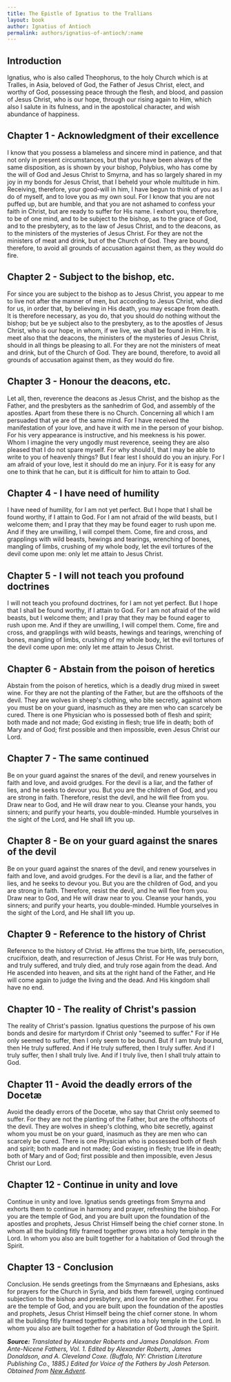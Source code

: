 ```yaml
---
title: The Epistle of Ignatius to the Trallians
layout: book
author: Ignatius of Antioch
permalink: authors/ignatius-of-antioch/:name
---
```


## Introduction

Ignatius, who is also called Theophorus, to the holy Church which is at Tralles,
in Asia, beloved of God, the Father of Jesus Christ, elect, and worthy of God,
possessing peace through the flesh, and blood, and passion of Jesus Christ, who
is our hope, through our rising again to Him, which also I salute in its
fulness, and in the apostolical character, and wish abundance of happiness.

## Chapter 1 - Acknowledgment of their excellence

I know that you possess a blameless and sincere mind in patience, and that not
only in present circumstances, but that you have been always of the same
disposition, as is shown by your bishop, Polybius, who has come by the will of
God and Jesus Christ to Smyrna, and has so largely shared in my joy in my bonds
for Jesus Christ, that I beheld your whole multitude in him. Receiving,
therefore, your good-will in him, I have begun to think of you as I do of
myself, and to love you as my own soul. For I know that you are not puffed up,
but are humble, and that you are not ashamed to confess your faith in Christ,
but are ready to suffer for His name. I exhort you, therefore, to be of one
mind, and to be subject to the bishop, as to the grace of God, and to the
presbytery, as to the law of Jesus Christ, and to the deacons, as to the
ministers of the mysteries of Jesus Christ. For they are not the ministers of
meat and drink, but of the Church of God. They are bound, therefore, to avoid
all grounds of accusation against them, as they would do fire.

## Chapter 2 - Subject to the bishop, etc.

For since you are subject to the bishop as to Jesus Christ, you appear to me to
live not after the manner of men, but according to Jesus Christ, who died for
us, in order that, by believing in His death, you may escape from death. It is
therefore necessary, as you do, that you should do nothing without the bishop;
but be ye subject also to the presbytery, as to the apostles of Jesus Christ,
who is our hope, in whom, if we live, we shall be found in Him. It is meet also
that the deacons, the ministers of the mysteries of Jesus Christ, should in all
things be pleasing to all. For they are not the ministers of meat and drink, but
of the Church of God. They are bound, therefore, to avoid all grounds of
accusation against them, as they would do fire.

## Chapter 3 - Honour the deacons, etc.

Let all, then, reverence the deacons as Jesus Christ, and the bishop as the
Father, and the presbyters as the sanhedrim of God, and assembly of the
apostles. Apart from these there is no Church. Concerning all which I am
persuaded that ye are of the same mind. For I have received the manifestation of
your love, and have it with me in the person of your bishop. For his very
appearance is instructive, and his meekness is his power. Whom I imagine the
very ungodly must reverence, seeing they are also pleased that I do not spare
myself. For why should I, that I may be able to write to you of heavenly things?
But I fear lest I should do you an injury. For I am afraid of your love, lest it
should do me an injury. For it is easy for any one to think that he can, but it
is difficult for him to attain to God.

## Chapter 4 - I have need of humility

I have need of humility, for I am not yet perfect. But I hope that I shall be
found worthy, if I attain to God. For I am not afraid of the wild beasts, but I
welcome them; and I pray that they may be found eager to rush upon me. And if
they are unwilling, I will compel them. Come, fire and cross, and grapplings
with wild beasts, hewings and tearings, wrenching of bones, mangling of limbs,
crushing of my whole body, let the evil tortures of the devil come upon me: only
let me attain to Jesus Christ.

## Chapter 5 - I will not teach you profound doctrines

I will not teach you profound doctrines, for I am not yet perfect. But I hope
that I shall be found worthy, if I attain to God. For I am not afraid of the
wild beasts, but I welcome them; and I pray that they may be found eager to rush
upon me. And if they are unwilling, I will compel them. Come, fire and cross,
and grapplings with wild beasts, hewings and tearings, wrenching of bones,
mangling of limbs, crushing of my whole body, let the evil tortures of the devil
come upon me: only let me attain to Jesus Christ.

## Chapter 6 - Abstain from the poison of heretics

Abstain from the poison of heretics, which is a deadly drug mixed in sweet wine.
For they are not the planting of the Father, but are the offshoots of the devil.
They are wolves in sheep's clothing, who bite secretly, against whom you must be
on your guard, inasmuch as they are men who can scarcely be cured. There is one
Physician who is possessed both of flesh and spirit; both made and not made; God
existing in flesh; true life in death; both of Mary and of God; first possible
and then impossible, even Jesus Christ our Lord.

## Chapter 7 - The same continued

Be on your guard against the snares of the devil, and renew yourselves in faith
and love, and avoid grudges. For the devil is a liar, and the father of lies,
and he seeks to devour you. But you are the children of God, and you are strong
in faith. Therefore, resist the devil, and he will flee from you. Draw near to
God, and He will draw near to you. Cleanse your hands, you sinners; and purify
your hearts, you double-minded. Humble yourselves in the sight of the Lord, and
He shall lift you up.

## Chapter 8 - Be on your guard against the snares of the devil

Be on your guard against the snares of the devil, and renew yourselves in faith
and love, and avoid grudges. For the devil is a liar, and the father of lies,
and he seeks to devour you. But you are the children of God, and you are strong
in faith. Therefore, resist the devil, and he will flee from you. Draw near to
God, and He will draw near to you. Cleanse your hands, you sinners; and purify
your hearts, you double-minded. Humble yourselves in the sight of the Lord, and
He shall lift you up.

## Chapter 9 - Reference to the history of Christ

Reference to the history of Christ. He affirms the true birth, life,
persecution, crucifixion, death, and resurrection of Jesus Christ. For He was
truly born, and truly suffered, and truly died, and truly rose again from the
dead. And He ascended into heaven, and sits at the right hand of the Father, and
He will come again to judge the living and the dead. And His kingdom shall have
no end.

## Chapter 10 - The reality of Christ's passion

The reality of Christ's passion. Ignatius questions the purpose of his own bonds
and desire for martyrdom if Christ only "seemed to suffer." For if He only
seemed to suffer, then I only seem to be bound. But if I am truly bound, then He
truly suffered. And if He truly suffered, then I truly suffer. And if I truly
suffer, then I shall truly live. And if I truly live, then I shall truly attain
to God.

## Chapter 11 - Avoid the deadly errors of the Docetæ

Avoid the deadly errors of the Docetæ, who say that Christ only seemed to
suffer. For they are not the planting of the Father, but are the offshoots of
the devil. They are wolves in sheep's clothing, who bite secretly, against whom
you must be on your guard, inasmuch as they are men who can scarcely be cured.
There is one Physician who is possessed both of flesh and spirit; both made and
not made; God existing in flesh; true life in death; both of Mary and of God;
first possible and then impossible, even Jesus Christ our Lord.

## Chapter 12 - Continue in unity and love

Continue in unity and love. Ignatius sends greetings from Smyrna and exhorts
them to continue in harmony and prayer, refreshing the bishop. For you are the
temple of God, and you are built upon the foundation of the apostles and
prophets, Jesus Christ Himself being the chief corner stone. In whom all the
building fitly framed together grows into a holy temple in the Lord. In whom you
also are built together for a habitation of God through the Spirit.

## Chapter 13 - Conclusion

Conclusion. He sends greetings from the Smyrnæans and Ephesians, asks for
prayers for the Church in Syria, and bids them farewell, urging continued
subjection to the bishop and presbytery, and love for one another. For you are
the temple of God, and you are built upon the foundation of the apostles and
prophets, Jesus Christ Himself being the chief corner stone. In whom all the
building fitly framed together grows into a holy temple in the Lord. In whom you
also are built together for a habitation of God through the Spirit.

_**Source:** Translated by Alexander Roberts and James Donaldson. From
Ante-Nicene Fathers, Vol. 1. Edited by Alexander Roberts, James Donaldson, and
A. Cleveland Coxe. (Buffalo, NY: Christian Literature Publishing Co., 1885.)
Edited for Voice of the Fathers by Josh Peterson. Obtained from
[New Advent](https://www.newadvent.org/fathers/0106.htm)._

